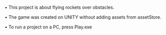 • This project is about flying rockets over obstacles.

• The game was created on UNITY without adding assets from assetStore.

• To run a project on a PC, press Play.exe